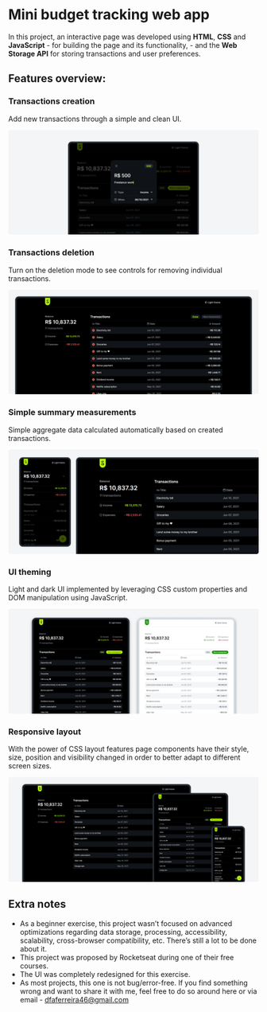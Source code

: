 # Mini budget tracking web app

In this project, an interactive page was developed using **HTML**, **CSS** and **JavaScript** - for building the page and its functionality, - and the **Web Storage API** for storing transactions and user preferences.

## Features overview:

### **Transactions creation**

Add new transactions through a simple and clean UI.

<img src=".github/transactions-creation.png">

<br>

### **Transactions deletion**

Turn on the deletion mode to see controls for removing individual transactions.

<img src=".github/transactions-deletion.png">

<br>

### **Simple summary measurements**

Simple aggregate data calculated automatically based on created transactions.

<img src=".github/simple-summary-measurements.png">

<br>

### **UI theming**

Light and dark UI implemented by leveraging CSS custom properties and DOM manipulation using JavaScript.

<img src=".github/ui-theming.png">

<br>

### **Responsive layout**

With the power of CSS layout features page components have their style, size, position and visibility changed in order to better adapt to different screen sizes.

<img src=".github/responsive-layout.png">

<br>

## Extra notes

- As a beginner exercise, this project wasn’t focused on advanced optimizations regarding data storage, processing, accessibility, scalability, cross-browser compatibility, etc. There’s still a lot to be done about it.
- This project was proposed by Rocketseat during one of their free courses.
- The UI was completely redesigned for this exercise.
- As most projects, this one is not bug/error-free. If you find something wrong and want to share it with me, feel free to do so around here or via email - dfaferreira46@gmail.com
